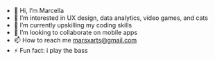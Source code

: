 - 👋 Hi, I’m Marcella
- 👀 I’m interested in UX design, data analytics, video games, and cats 
- 🌱 I’m currently upskilling my coding skills 
- 💞️ I’m looking to collaborate on mobile apps 
- 📫 How to reach me marsxarts@gmail.com
- ⚡ Fun fact: i play the bass 

<!---
marsxarts/marsxarts is a ✨ special ✨ repository because its `README.md` (this file) appears on your GitHub profile.
You can click the Preview link to take a look at your changes.
--->
